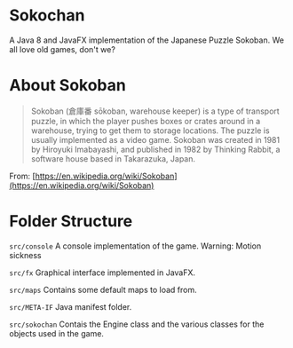 # Sokochan
A Java 8 and JavaFX implementation of the Japanese Puzzle Sokoban. We all love old games, don't we?

# About Sokoban
> Sokoban (倉庫番 sōkoban, warehouse keeper) is a type of transport puzzle, in which the player pushes boxes or crates around in a warehouse, trying to get them to storage locations. The puzzle is usually implemented as a video game.
Sokoban was created in 1981 by Hiroyuki Imabayashi, and published in 1982 by Thinking Rabbit, a software house based in Takarazuka, Japan.

From: [https://en.wikipedia.org/wiki/Sokoban](https://en.wikipedia.org/wiki/Sokoban)


# Folder Structure
`src/console` A console implementation of the game. Warning: Motion sickness 

`src/fx` Graphical interface implemented in JavaFX. 

`src/maps` Contains some default maps to load from.

`src/META-IF` Java manifest folder.

`src/sokochan` Contais the Engine class and the various classes for the objects used in the game.
